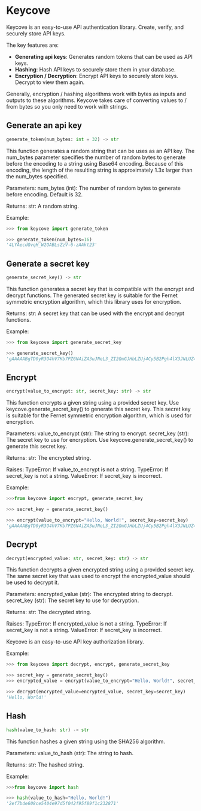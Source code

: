 # Keycove

Keycove is an easy-to-use API authentication library. Create, verify, and securely store API keys.

The key features are:

- **Generating api keys**: Generates random tokens that can be used as API keys.
- **Hashing**: Hash API keys to securely store them in your database.
- **Encryption / Decryption**: Encrypt API keys to securely store keys. Decrypt to view them again.

Generally, encryption / hashing algorithms work with bytes as inputs and outputs to these algorithms. Keycove takes care of converting values to / from bytes so you only need to work with strings.


## Generate an api key

```python
generate_token(num_bytes: int = 32) -> str
```
This function generates a random string that can be uses as an API key.
The num_bytes parameter specifies the number of random bytes to generate before the encoding to a string using Base64 encoding.
Because of this encoding, the length of the resulting string is approximately 1.3x larger than the num_bytes specified.
 
Parameters:
num_bytes (int): The number of random bytes to generate before encoding. Default is 32.
 
Returns:
str: A random string.
 
Example:
```python
>>> from keycove import generate_token

>>> generate_token(num_bytes=16)
'4LYAecdQvqH_W2OABLsZzV-6-zAAkt23'
```


## Generate a secret key

```python
generate_secret_key() -> str
```
This function generates a secret key that is compatible with the encrypt and decrypt functions.
The generated secret key is suitable for the Fernet symmetric encryption algorithm, which this library uses for encryption.
 
Returns:
str: A secret key that can be used with the encrypt and decrypt functions.
 
Example:
```python
>>> from keycove import generate_secret_key

>>> generate_secret_key()
'gAAAAABgTD0yR3O4hV7Kb7PZ6N4iZA3uJNeL3_ZI2QmGJHbLZUj4Cy5B2Pgh4lX3JNLUZ4Q8OvJZ8OZyXUYd8l4XQJZIV64nJA=='
```


## Encrypt

```python
encrypt(value_to_encrypt: str, secret_key: str) -> str
```
This function encrypts a given string using a provided secret key.
Use keycove.generate_secret_key() to generate this secret key.
This secret key is suitable for the Fernet symmetric encryption algorithm,
which is used for encryption.
 
Parameters:
value_to_encrypt (str): The string to encrypt.
secret_key (str): The secret key to use for encryption.
Use keycove.generate_secret_key() to generate this secret key.
 
Returns:
str: The encrypted string.
 
Raises:
TypeError: If value_to_encrypt is not a string.
TypeError: If secret_key is not a string.
ValueError: If secret_key is incorrect.
 
Example:
```python
>>>from keycove import encrypt, generate_secret_key

>>> secret_key = generate_secret_key()

>>> encrypt(value_to_encrypt="Hello, World!", secret_key=secret_key)
'gAAAAABgTD0yR3O4hV7Kb7PZ6N4iZA3uJNeL3_ZI2QmGJHbLZUj4Cy5B2Pgh4lX3JNLUZ4Q8OvJZ8OZyXUYd8l4XQJZIV64nJA=='
```


## Decrypt

```python
decrypt(encrypted_value: str, secret_key: str) -> str
```
This function decrypts a given encrypted string using a provided secret key.
The same secret key that was used to encrypt the encrypted_value should be used to decrypt it.
 
Parameters:
encrypted_value (str): The encrypted string to decrypt.
secret_key (str): The secret key to use for decryption.
 
Returns:
str: The decrypted string.
 
Raises:
TypeError: If encrypted_value is not a string.
TypeError: If secret_key is not a string.
ValueError: If secret_key is incorrect.
 
Keycove is an easy-to-use API key authorization library.

Example:
```python
>>> from keycove import decrypt, encrypt, generate_secret_key

>>> secret_key = generate_secret_key()
>>> encrypted_value = encrypt(value_to_encrypt="Hello, World!", secret_key=secret_key)

>>> decrypt(encrypted_value=encrypted_value, secret_key=secret_key)
'Hello, World!'
```


## Hash

```python
hash(value_to_hash: str) -> str
```
This function hashes a given string using the SHA256 algorithm.
 
Parameters:
value_to_hash (str): The string to hash.
 
Returns:
str: The hashed string.
 
Example:
```python
>>>from keycove import hash

>>> hash(value_to_hash="Hello, World!")
'2ef7bde608ce5404e97d5f042f95f89f1c232871'
```